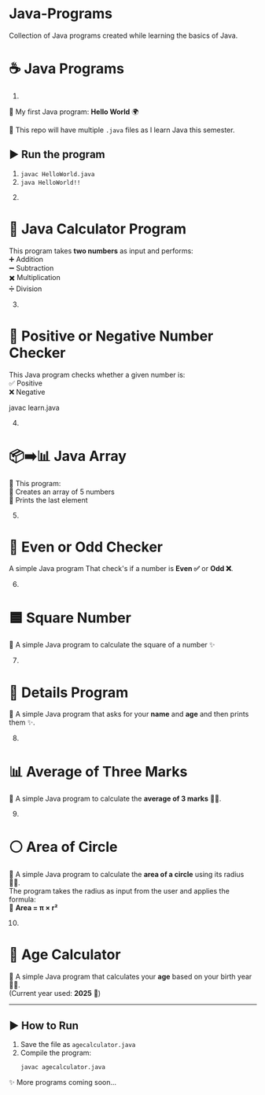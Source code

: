 # Java-Programs
Collection of Java programs created while learning the basics of Java.
# ☕ Java Programs  
1)
🚀 My first Java program: **Hello World** 🌍  

📂 This repo will have multiple `.java` files as I learn Java this semester.  

## ▶️ Run the program
1. `javac HelloWorld.java`  
2. `java HelloWorld!!`  


2)
# 🧮 Java Calculator Program  

This program takes **two numbers** as input and performs:  
➕ Addition  
➖ Subtraction  
✖️ Multiplication  
➗ Division  

3)
# 🔢 Positive or Negative Number Checker  

This Java program checks whether a given number is:  
✅ Positive  
❌ Negative  

   javac learn.java

4)
# 📦➡️📊 Java Array  

📝 This program:  
🔹 Creates an array of 5 numbers  
🔹 Prints the last element  

5)
# 🔢 Even or Odd Checker  
A simple Java program 
That check's if a number is **Even ✅** or **Odd ❌**.  

6) 
# 🟦 Square Number  
🔢 A simple Java program to calculate the square of a number ✨  

7)
# 🧑 Details Program  
📝 A simple Java program that asks for your **name** and **age** and then prints them ✨.  

8)
# 📊 Average of Three Marks  
📝 A simple Java program to calculate the **average of 3 marks** 🔢✨.  

9)
# ⚪ Area of Circle  

📝 A simple Java program to calculate the **area of a circle** using its radius 🔢✨.  
The program takes the radius as input from the user and applies the formula:  
📐 **Area = π × r²**  

10)
# 🎂 Age Calculator  

📝 A simple Java program that calculates your **age** based on your birth year 🔢✨.  
(Current year used: **2025** 📅)  

---

## ▶️ How to Run  
1. Save the file as `agecalculator.java`  
2. Compile the program:  
   ```bash
   javac agecalculator.java


✨ More programs coming soon...  
